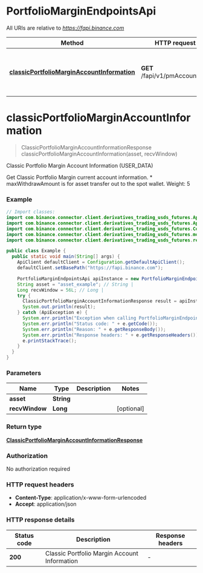 # PortfolioMarginEndpointsApi

All URIs are relative to *https://fapi.binance.com*

| Method | HTTP request | Description |
|------------- | ------------- | -------------|
| [**classicPortfolioMarginAccountInformation**](PortfolioMarginEndpointsApi.md#classicPortfolioMarginAccountInformation) | **GET** /fapi/v1/pmAccountInfo | Classic Portfolio Margin Account Information (USER_DATA) |


<a id="classicPortfolioMarginAccountInformation"></a>
# **classicPortfolioMarginAccountInformation**
> ClassicPortfolioMarginAccountInformationResponse classicPortfolioMarginAccountInformation(asset, recvWindow)

Classic Portfolio Margin Account Information (USER_DATA)

Get Classic Portfolio Margin current account information.   * maxWithdrawAmount is for asset transfer out to the spot wallet.  Weight: 5

### Example
```java
// Import classes:
import com.binance.connector.client.derivatives_trading_usds_futures.ApiClient;
import com.binance.connector.client.derivatives_trading_usds_futures.ApiException;
import com.binance.connector.client.derivatives_trading_usds_futures.Configuration;
import com.binance.connector.client.derivatives_trading_usds_futures.models.*;
import com.binance.connector.client.derivatives_trading_usds_futures.rest.api.PortfolioMarginEndpointsApi;

public class Example {
  public static void main(String[] args) {
    ApiClient defaultClient = Configuration.getDefaultApiClient();
    defaultClient.setBasePath("https://fapi.binance.com");

    PortfolioMarginEndpointsApi apiInstance = new PortfolioMarginEndpointsApi(defaultClient);
    String asset = "asset_example"; // String | 
    Long recvWindow = 56L; // Long | 
    try {
      ClassicPortfolioMarginAccountInformationResponse result = apiInstance.classicPortfolioMarginAccountInformation(asset, recvWindow);
      System.out.println(result);
    } catch (ApiException e) {
      System.err.println("Exception when calling PortfolioMarginEndpointsApi#classicPortfolioMarginAccountInformation");
      System.err.println("Status code: " + e.getCode());
      System.err.println("Reason: " + e.getResponseBody());
      System.err.println("Response headers: " + e.getResponseHeaders());
      e.printStackTrace();
    }
  }
}
```

### Parameters

| Name | Type | Description  | Notes |
|------------- | ------------- | ------------- | -------------|
| **asset** | **String**|  | |
| **recvWindow** | **Long**|  | [optional] |

### Return type

[**ClassicPortfolioMarginAccountInformationResponse**](ClassicPortfolioMarginAccountInformationResponse.md)

### Authorization

No authorization required

### HTTP request headers

 - **Content-Type**: application/x-www-form-urlencoded
 - **Accept**: application/json

### HTTP response details
| Status code | Description | Response headers |
|-------------|-------------|------------------|
| **200** | Classic Portfolio Margin Account Information |  -  |

